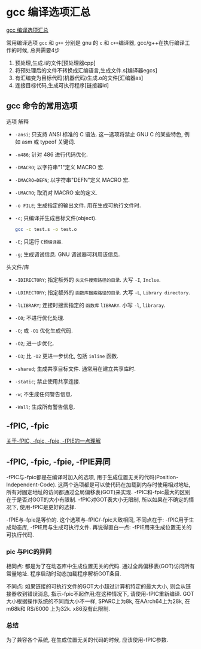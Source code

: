 # gcc 编译选项汇总

[gcc 编译选项汇总](https://zhuanlan.zhihu.com/p/347611674)

常用编译选项
`gcc` 和 `g++` 分别是 gnu 的 `c` 和 `c++`编译器,
gcc/g++在执行编译工作的时候, 总共需要4步

1. 预处理,生成.i的文件[预处理器cpp]
2. 将预处理后的文件不转换成汇编语言,生成文件.s[编译器egcs]
3. 有汇编变为目标代码(机器代码)生成.o的文件[汇编器as]
4. 连接目标代码,生成可执行程序[链接器ld]

## gcc 命令的常用选项

选项 解释

+ `-ansi`; 只支持 ANSI 标准的 C 语法.
这一选项将禁止 GNU C 的某些特色, 例如 asm 或 typeof 关键词.
+ `-m486`; 针对 486 进行代码优化.

+ `-DMACRO`; 以字符串"1"定义 MACRO 宏.
+ `-DMACRO=DEFN`; 以字符串"DEFN"定义 MACRO 宏.
+ `-UMACRO`; 取消对 MACRO 宏的定义.

+ `-o FILE`; 生成指定的输出文件. 用在生成可执行文件时.
+ `-c`; 只编译并生成目标文件(object).

    ```bash
    gcc -c test.s -o test.o
    ```

+ `-E`; 只运行 `C预编译器`.
+ `-g`; 生成调试信息. GNU 调试器可利用该信息.

头文件/库

+ `-IDIRECTORY`; 指定额外的 `头文件搜索路径的目录`. 大写 `-I`, `Inclue`.
+ `-LDIRECTORY`; 指定额外的 `函数库搜索路径的目录`. 大写 `-L`, `Library directory`.
+ `-lLIBRARY`; 连接时搜索指定的 `函数库` `lIBRARY`. 小写 `-l`, `libraray`.

+ `-O0`; 不进行优化处理.
+ `-O`; 或 `-O1` 优化生成代码.
+ `-O2`; 进一步优化.
+ `-O3`; 比 `-O2` 更进一步优化, 包括 `inline` 函数.

+ `-shared`; 生成共享目标文件. 通常用在建立共享库时.
+ `-static`; 禁止使用共享连接.

+ `-w`; 不生成任何警告信息.
+ `-Wall`; 生成所有警告信息.

## -fPIC, -fpic

[关于-fPIC, -fpic, -fpie, -fPIE的一点理解](https://blog.csdn.net/mao_hui_fei/article/details/106810977)

## -fPIC, -fpic, -fpie, -fPIE异同

-fPIC与-fpic都是在编译时加入的选项, 用于生成位置无关的代码(Position-Independent-Code).
这两个选项都是可以使代码在加载到内存时使用相对地址, 所有对固定地址的访问都通过全局偏移表(GOT)来实现.
-fPIC和-fpic最大的区别在于是否对GOT的大小有限制.
-fPIC对GOT表大小无限制, 所以如果在不确定的情况下, 使用-fPIC是更好的选择.

-fPIE与-fpie是等价的. 这个选项与-fPIC/-fpic大致相同, 不同点在于:
-fPIC用于生成动态库, -fPIE用与生成可执行文件.
再说得直白一点: -fPIE用来生成位置无关的可执行代码.

### pic 与PIC的异同

相同点: 都是为了在动态库中生成位置无关的代码.
通过全局偏移表(GOT)访问所有常量地址. 程序启动时动态加载程序解析GOT条目.

不同点: 如果链接的可执行文件的GOT大小超过计算机特定的最大大小,
则会从链接器收到错误消息, 指示-fpic不起作用;在这种情况下,
请使用-fPIC重新编译. GOT大小根据操作系统的不同而大小不一样,
SPARC上为8k, 在AArch64上为28k, 在m68k和 RS/6000 上为32k. x86没有此限制.

### 总结

为了兼容各个系统, 在生成位置无关的代码的时候, 应该使用-fPIC参数.
